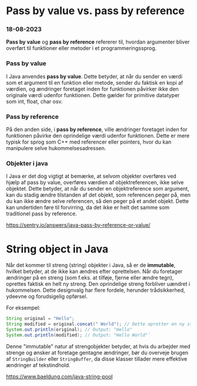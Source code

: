 
# Pass by value vs. pass by reference

### 18-08-2023

**Pass by value** og **pass by reference** refererer til, hvordan argumenter bliver overført til funktioner eller metoder i et programmeringssprog.

### Pass by value

I Java anvendes **pass by value**. Dette betyder, at når du sender en værdi som et argument til en funktion eller metode, sender du faktisk en kopi af værdien, og ændringer foretaget inden for funktionen påvirker ikke den originale værdi udenfor funktionen. Dette gælder for primitive datatyper som int, float, char osv.

### Pass by reference

På den anden side, i **pass by reference**, ville ændringer foretaget inden for funktionen påvirke den oprindelige værdi udenfor funktionen. Dette er mere typisk for sprog som C++ med referencer eller pointers, hvor du kan manipulere selve hukommelsesadressen.

### Objekter i java

I Java er det dog vigtigt at bemærke, at selvom objekter overføres ved hjælp af pass by value, overføres værdien af objektreferencen, ikke selve objektet. Dette betyder, at når du sender en objektreference som argument, kan du stadig ændre tilstanden af det objekt, som referencen peger på, men du kan ikke ændre selve referencen, så den peger på et andet objekt. Dette kan undertiden føre til forvirring, da det ikke er helt det samme som traditionel pass by reference.

https://sentry.io/answers/java-pass-by-reference-or-value/

# String object in Java

Når det kommer til streng (string) objekter i Java, så er de **immutable**, hvilket betyder, at de ikke kan ændres efter oprettelsen. Når du foretager ændringer på en streng (som f.eks. at tilføje, fjerne eller ændre tegn), oprettes faktisk en helt ny streng. Den oprindelige streng forbliver uændret i hukommelsen. Dette designvalg har flere fordele, herunder trådsikkerhed, ydeevne og forudsigelig opførsel.

For eksempel:

```java
String original = "Hello";
String modified = original.concat(" World"); // Dette opretter en ny streng
System.out.println(original); // Output: "Hello"
System.out.println(modified); // Output: "Hello World"`
```

Denne "immutable" natur af strengobjekter betyder, at hvis du arbejder med strenge og ønsker at foretage gentagne ændringer, bør du overveje brugen af `StringBuilder` eller `StringBuffer`, da disse klasser tillader mere effektive ændringer af tekstindhold.

https://www.baeldung.com/java-string-pool
